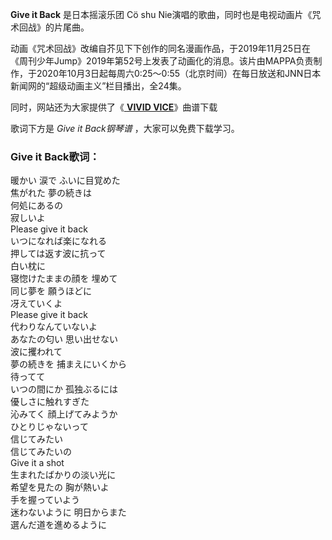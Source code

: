 

**Give it Back** 是日本摇滚乐团 Cö shu Nie演唱的歌曲，同时也是电视动画片《咒术回战》的片尾曲。

动画《咒术回战》改编自芥见下下创作的同名漫画作品，于2019年11月25日在《周刊少年Jump》2019年第52号上发表了动画化的消息。该片由MAPPA负责制作，于2020年10月3日起每周六0:25～0:55（北京时间）在每日放送和JNN日本新闻网的“超级动画主义”栏目播出，全24集。

同时，网站还为大家提供了《[ **VIVID VICE**](Music-12659-VIVID-VICE-咒术回战OP2.html "VIVID
VICE")》曲谱下载

歌词下方是 _Give it Back钢琴谱_ ，大家可以免费下载学习。

### Give it Back歌词：

暖かい 涙で ふいに目覚めた  
焦がれた 夢の続きは  
何処にあるの  
寂しいよ  
Please give it back  
いつになれば楽になれる  
押しては返す波に抗って  
白い枕に  
寝惚けたままの顔を 埋めて  
同じ夢を 願うほどに  
冴えていくよ  
Please give it back  
代わりなんていないよ  
あなたの匂い 思い出せない  
波に攫われて  
夢の続きを 捕まえにいくから  
待ってて  
いつの間にか 孤独ぶるには  
優しさに触れすぎた  
沁みてく 顔上げてみようか  
ひとりじゃないって  
信じてみたい  
信じてみたいの  
Give it a shot  
生まれたばかりの淡い光に  
希望を見たの 胸が熱いよ  
手を握っていよう  
迷わないように 明日からまた  
選んだ道を進めるように

